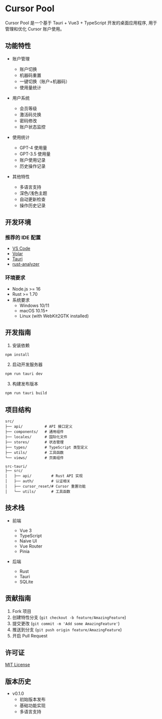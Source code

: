 # Cursor Pool

Cursor Pool 是一个基于 Tauri + Vue3 + TypeScript 开发的桌面应用程序, 用于管理和优化 Cursor 账户使用。

## 功能特性

- 账户管理
  - 账户切换
  - 机器码重置
  - 一键切换（账户+机器码）
  - 使用量统计

- 用户系统
  - 会员等级
  - 激活码兑换
  - 密码修改
  - 账户状态监控

- 使用统计
  - GPT-4 使用量
  - GPT-3.5 使用量
  - 账户使用记录
  - 历史操作记录

- 其他特性
  - 多语言支持
  - 深色/浅色主题
  - 自动更新检查
  - 操作历史记录

## 开发环境

### 推荐的 IDE 配置

- [VS Code](https://code.visualstudio.com/) 
- [Volar](https://marketplace.visualstudio.com/items?itemName=Vue.volar)
- [Tauri](https://marketplace.visualstudio.com/items?itemName=tauri-apps.tauri-vscode)
- [rust-analyzer](https://marketplace.visualstudio.com/items?itemName=rust-lang.rust-analyzer)

### 环境要求

- Node.js >= 16
- Rust >= 1.70
- 系统要求
  - Windows 10/11
  - macOS 10.15+
  - Linux (with WebKit2GTK installed)

## 开发指南

1. 安装依赖
```bash
npm install
```

2. 启动开发服务器
```bash
npm run tauri dev
```

3. 构建发布版本
```bash
npm run tauri build
```

## 项目结构

```
src/
├── api/          # API 接口定义
├── components/   # 通用组件
├── locales/      # 国际化文件
├── stores/       # 状态管理
├── types/        # TypeScript 类型定义
├── utils/        # 工具函数
└── views/        # 页面组件

src-tauri/
├── src/
│   ├── api/         # Rust API 实现
│   ├── auth/        # 认证相关
│   ├── cursor_reset/# Cursor 重置功能
│   └── utils/       # 工具函数
```

## 技术栈

- 前端
  - Vue 3
  - TypeScript
  - Naive UI
  - Vue Router
  - Pinia

- 后端
  - Rust
  - Tauri
  - SQLite

## 贡献指南

1. Fork 项目
2. 创建特性分支 (`git checkout -b feature/AmazingFeature`)
3. 提交更改 (`git commit -m 'Add some AmazingFeature'`)
4. 推送到分支 (`git push origin feature/AmazingFeature`)
5. 开启 Pull Request

## 许可证

[MIT License](LICENSE)

## 版本历史

- v0.1.0
  - 初始版本发布
  - 基础功能实现
  - 多语言支持
